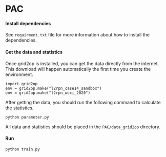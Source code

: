 # PAC

#### Install dependencies

See `requirment.txt` file for more information about how to install the dependencies.



#### Get the data and statistics

Once grid2op is installed, you can get the data directly from the internet. This download will happen automatically the first time you create the environment.

```
import grid2op
env = grid2op.make("l2rpn_case14_sandbox")
env = grid2op.make("l2rpn_wcci_2020")
```

After getting the data, you should run the following command to calculate the statistics.

```
python parameter.py
```

All data and statistics should be placed in the `PAC/data_grid2op` directory.



#### Run

```
python train.py
```